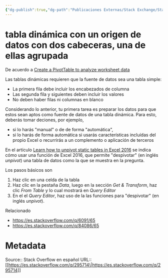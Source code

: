 ```yaml
---
{"dg-publish":true,"dg-path":"Publicaciones Externas/Stack Exchange/Stack Overflow en español/es.stackoverflow.com-295714.md","permalink":"/publicaciones-externas/stack-exchange/stack-overflow-en-espanol/es-stackoverflow-com-295714/","title":"tabla dinámica con un origen de datos con dos cabeceras, una de ellas agrupada","hide":true,"noteIcon":"default","created":"2024-04-03T12:49:10.760-06:00","updated":"2024-04-05T16:43:56.046-06:00"}
---
```


# tabla dinámica con un origen de datos con dos cabeceras, una de ellas agrupada

De acuerdo a [Create a PivotTable to analyze worksheet data](https://www.microsoft.com/en-us/microsoft-365/blog/2015/12/15/learn-how-to-unpivot-static-tables-in-excel-2016/)

Las tablas dinámicas requieren que la fuente de datos sea una tabla simple:

- La primera fila debe incluir los encabezados de columna
- Las segunda fila y siguientes deben incluir los valores
- No deben haber filas ni columnas en blanco

Considerando lo anterior, tu primera tarea es preparar los datos para que estos sean aptos como fuente de datos de una tabla dinámica. Para esto, deberás tomar deciones, por ejemplo, 

- si lo harás "manual" o de de forma "automática", 
- si lo harás de forma automática si usarás características incluídas del propio Excel o recurrirás a un complemento o aplicación de terceros

En el artículo [Learn how to unpivot static tables in Excel 2016](https://support.office.com/en-us/article/create-a-pivottable-to-analyze-worksheet-data-a9a84538-bfe9-40a9-a8e9-f99134456576) se indica cómo usar una función de Excel 2016, que permite "despivotar" (en inglés *unpivot*) una tabla de datos como la que se muestra en la pregunta.

Los pasos básicos son

1. Haz clic en una celda de la tabla
2. Haz clic en la pestaña *Data*, luego en la sección *Get & Transform*, haz clic *From Table* y lo cual mostrará en *Query Editor*
3. En el el *Query Editor*, haz uso de la las funciones para "despivotar" (en inglés *unpivot*).

Relacionado

- https://es.stackoverflow.com/q/6091/65
- https://es.stackoverflow.com/q/84086/65




# Metadata
Source:: Stack Overflow en español
URL:: [[https://es.stackoverflow.com/q/295714\|https://es.stackoverflow.com/q/295714]]


